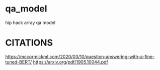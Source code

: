 # qa_model
hip hack array qa model

# CITATIONS
https://mccormickml.com/2020/03/10/question-answering-with-a-fine-tuned-BERT/
https://arxiv.org/pdf/1905.10044.pdf
